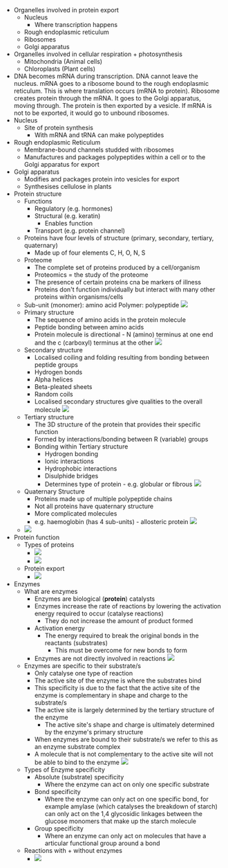 - Organelles involved in protein export
    - Nucleus
        - Where transcription happens
    - Rough endoplasmic reticulum
    - Ribosomes
    - Golgi apparatus
- Organelles involved in cellular respiration + photosynthesis
    - Mitochondria (Animal cells)
    - Chloroplasts (Plant cells)
- DNA becomes mRNA during transcription. DNA cannot leave the nucleus. mRNA goes to a ribosome bound to the rough endoplasmic reticulum. This is where translation occurs (mRNA to protein). Ribosome creates protein through the mRNA. It goes to the Golgi apparatus, moving through. The protein is then exported by a vesicle. If mRNA is not to be exported, it would go to unbound ribosomes.
- Nucleus
    - Site of protein synthesis
        - With mRNA and tRNA can make polypeptides
- Rough endoplasmic Reticulum
    - Membrane-bound channels studded with ribosomes
    - Manufactures and packages polypeptides within a cell or to the Golgi apparatus for export
- Golgi apparatus
    - Modifies and packages protein into vesicles for export
    - Synthesises cellulose in plants
- Protein structure
    - Functions
        - Regulatory (e.g. hormones)
        - Structural (e.g. keratin)
            - Enables function
        - Transport (e.g. protein channel)
    - Proteins have four levels of structure (primary, secondary, tertiary, quaternary)
        - Made up of four elements C, H, O, N, S
    - Proteome
        - The complete set of proteins produced by a cell/organism
        - Proteomics = the study of the proteome
        - The presence of certain proteins cna be markers of illness
        - Proteins don't function individually but interact with many other proteins within organisms/cells
    - Sub-unit (monomer): amino acid Polymer: polypeptide ![](https://remnote-user-data.s3.amazonaws.com/00ItkOVgcGPfFTqbjZVg4wS5P4WSMZrNpEdmE7mWJFgs93NPk13ivdFmvn8ecFjHC2qBWs0cq7TSts-rNhxzrf1UtCEgsYZy95yLLemb5H4vSeJqMEQCN6Ku-OB7I_qW.png)
    - Primary structure
        - The sequence of amino acids in the protein molecule
        - Peptide bonding between amino acids
        - Protein molecule is directional - N (amino) terminus at one end and the c (carboxyl) terminus at the other  ![](https://remnote-user-data.s3.amazonaws.com/ph4PwwVmDYVltDKTTjkwwW3lkcbxoA29UMyoBM64UEf5piIANdifqh1DK4mju-ZjJGTcQMqpYPB0T3qAhr8LAGRYR4JJp84vj7RvFbmMWgDLMQPmb6aujXIUcSF_DCoq.png)
    - Secondary structure
        - Localised coiling and folding resulting from bonding between peptide groups
        - Hydrogen bonds
        - Alpha helices
        - Beta-pleated sheets
        - Random coils
        - Localised secondary structures give qualities to the overall molecule ![](https://remnote-user-data.s3.amazonaws.com/8ron3yGWC-cPY647e-AhBD53m_H9oO3WcRpawfaackVBFoJW4-XITe5kL3S2U62-apPhxINVdeJ8HKl_zXLPXhY_9K1SehUxGXgWjQrqYyQ3GeFE_Bi6Tqj37hl3exPA.png)
    - Tertiary structure
        - The 3D structure of the protein that provides their specific function
        - Formed by interactions/bonding between R (variable) groups
        - Bonding within Tertiary structure
            - Hydrogen bonding
            - Ionic interactions
            - Hydrophobic interactions
            - Disulphide bridges
            - Determines type of protein - e.g. globular or fibrous ![](https://remnote-user-data.s3.amazonaws.com/571woT_XByrS8XSsl4_1hvTNIkZVp4QHLf8AZz9Fvv0l57wle8VNBaTENatKEJO4H3uO8WnZ3KxyYTT4OVQoCDkOZuf_yoQ0oiSpQk0NzXKx5P49u4_tY5gGPcIMs2cz.png)
    - Quaternary Structure
        - Proteins made up of multiple polypeptide chains
        - Not all proteins have quaternary structure
        - More complicated molecules
        - e.g. haemoglobin (has 4 sub-units) - allosteric protein ![](https://remnote-user-data.s3.amazonaws.com/o3ddMyDEhpaxdXbLylAWbuAHzOOU_wueko_z0SPq-czOBmAAyyf4u9PuZHEDl4bGPEvtLfNEpqQACc0S9GESv5L0D60MLoh2yrvSX5NuZtsgtfewjT7t_PgDy2IJ2iJP.png)
    - ![](https://remnote-user-data.s3.amazonaws.com/ku6dWGTtIBHJtGK7WtdIyd_3jb9YV97OzbD_YqLoTotMEYsUjmPtxm7KcqGBByMjdRmM1DJ3u1gi0O5-nehAw0PWGBtkgaao2BkjsV617jitAXmmtKbagjK5CYH4pmrh.png)
- Protein function
    - Types of proteins
        - ![](https://remnote-user-data.s3.amazonaws.com/MLQMcojwcvrkka791bte1pio3I8gk7kel2qQuSpGLBvg2cPJiFovrciHZ5pJctZlAE5-xbueNRSPW6z018DI3m_CcbTkHGQjAEarxC8nHNYMMcdaTKuKwOJy9Iysguq2.png)
        - ![](https://remnote-user-data.s3.amazonaws.com/Gq6-Pu6DbPglcXC3XUQ6T2kJpiB9y3ljQsMFLZiWEvKdnhydGBIcfpvzA_yMxMIkMrtKNXgRX_OW-ePbJKMGC5mBBYYXVrp5L56Cgq6VHkfNcMPdfKm1O2g9JXy3kJZg.png)
    - Protein export
        - ![](https://remnote-user-data.s3.amazonaws.com/siT_yPC448gZbBGDbp_u8UtUSK3GCBlc3nyMHfPg3m2j3XkOMkkL2YocwgeAsCp0KVlJScJyqej1w_AbvqwstbSG-Uv8zqu6TLz_k-HW8pmnW26wL45N2hrDMpdXQzTk.png)
- Enzymes
    - What are enzymes
        - Enzymes are biological (**protein**) catalysts
        - Enzymes increase the rate of reactions by lowering the activation energy required to occur (catalyse reactions)
            - They do not increase the amount of product formed
        - Activation energy
            - The energy required to break the original bonds in the reactants (substrates)
                - This must be overcome for new bonds to form
        - Enzymes are not directly involved in reactions ![](https://remnote-user-data.s3.amazonaws.com/pLc5ympxjvpSR3PCrqivAld0hp5z0i93EHjToD4l2NGIKYay8JlABFLuvvIKJHcRn36BeNDYjBsRJVfdS2z4YbpivYBecjX5SFhFl1B_iLyAKUx2cER0RQPdmufWlMqS.png)
    - Enzymes are specific to their substrate/s
        - Only catalyse one type of reaction
        - The active site of the enzyme is where the substrates bind
        - This specificity is due to the fact that the active site of the enzyme is complementary in shape and charge to the substrate/s
        - The active site is largely determined by the tertiary structure of the enzyme
            - The active site's shape and charge is ultimately determined by the enzyme's primary structure
        - When enzymes are bound to their substrate/s we refer to this as an enzyme substrate complex
        - A molecule that is not complementary to the active site will not be able to bind to the enzyme ![](https://remnote-user-data.s3.amazonaws.com/wLF8sbqvCuRMMEL6-dYzSBo3chBRmXpadv4mplNCyVzrv-URKZ3OJiIxSIyXy3eCKOZPWBrDGTJQLuQExeC4t9usayysYv2INyzj6wkpHcoPC5WI4pRYKRRuDgeWmbbE.png)
    - Types of Enzyme specificity
        - Absolute (substrate) specificity
            - Where the enzyme can act on only one specific substrate
        - Bond specificity
            - Where the enzyme can only act on one specific bond, for example amylase (which catalyses the breakdown of starch) can only act on the 1,4 glycosidic linkages between the glucose monomers that make up the starch molecule
        - Group specificity
            - Where an enzyme can only act on molecules that have a articular functional group around a bond
    - Reactions with + without enzymes
        - ![](https://remnote-user-data.s3.amazonaws.com/BFXYQiJj7y1xxUgV1-C5wycGwoJspPpLcZDM9ckNAXPChMlPk8gGQ-rfD6bukyBLz5crNxsBEDeLsBYpJvanZnxZi2YH9ZLu2z99RJ_AEWVRd1EoYIcUf23NuEVRtZjT.png)